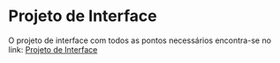
# Projeto de Interface

O projeto de interface com todos as pontos necessários encontra-se no link:
<a href="https://www.figma.com/file/btbSTWDXzz0cD894tBfhSh/Dreams-Lab---Projeto-Visual?type=design&node-id=0%3A1&mode=design&t=XyHUmNIjqCkawdU2-1" target="_blank">Projeto de Interface</a>
